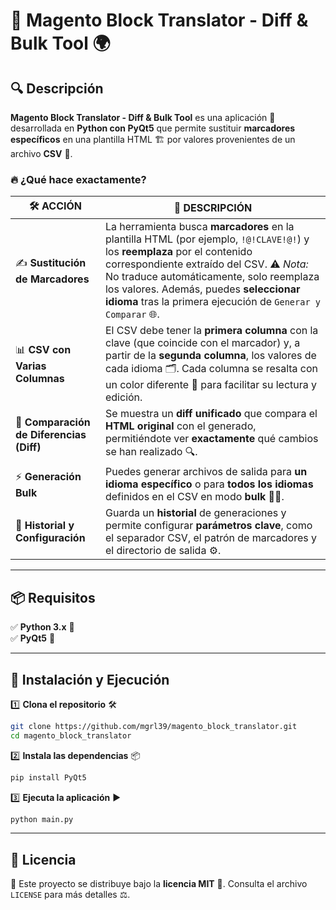 # 🚀 Magento Block Translator - Diff & Bulk Tool 🌍  

## 🔍 Descripción  

**Magento Block Translator - Diff & Bulk Tool** es una aplicación 🐍 desarrollada en **Python con PyQt5** que permite sustituir **marcadores específicos** en una plantilla HTML 🏗️ por valores provenientes de un archivo **CSV** 📄.  

### 🔥 ¿Qué hace exactamente?  

| 🛠️ **ACCIÓN** | 📜 **DESCRIPCIÓN** |
| -------- | ----------- |
| ✍️ **Sustitución de Marcadores** | La herramienta busca **marcadores** en la plantilla HTML (por ejemplo, `!@!CLAVE!@!`) y los **reemplaza** por el contenido correspondiente extraído del CSV. ⚠️ *Nota:* No traduce automáticamente, solo reemplaza los valores. Además, puedes **seleccionar idioma** tras la primera ejecución de `Generar y Comparar` 🌐. |
| 📊 **CSV con Varias Columnas** | El CSV debe tener la **primera columna** con la clave (que coincide con el marcador) y, a partir de la **segunda columna**, los valores de cada idioma 🗂️. Cada columna se resalta con un color diferente 🎨 para facilitar su lectura y edición. |
| 🔎 **Comparación de Diferencias (Diff)** | Se muestra un **diff unificado** que compara el **HTML original** con el generado, permitiéndote ver **exactamente** qué cambios se han realizado 🔍. |
| ⚡ **Generación Bulk** | Puedes generar archivos de salida para **un idioma específico** o para **todos los idiomas** definidos en el CSV en modo **bulk** 🚀📂. |
| 📜 **Historial y Configuración** | Guarda un **historial** de generaciones y permite configurar **parámetros clave**, como el separador CSV, el patrón de marcadores y el directorio de salida ⚙️. |

---

## 📦 Requisitos  

✅ **Python 3.x** 🐍  
✅ **PyQt5** 🎨  

---

## 🔧 Instalación y Ejecución  

1️⃣ **Clona el repositorio** 🛠️  

```bash
git clone https://github.com/mgrl39/magento_block_translator.git
cd magento_block_translator
```

2️⃣ **Instala las dependencias** 📦  

```bash
pip install PyQt5
```

3️⃣ **Ejecuta la aplicación** ▶️  

```bash
python main.py
```

---

## 📜 Licencia  

📝 Este proyecto se distribuye bajo la **licencia MIT** 📄. Consulta el archivo `LICENSE` para más detalles ⚖️.  
